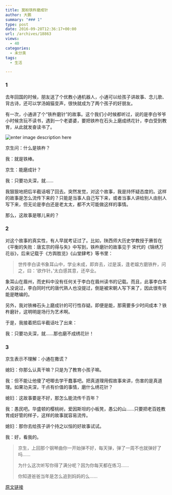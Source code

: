 ```yaml
---
title: 莫盼铁杵磨成针
author: 大鹏
summary: "### 1"
type: post
date: 2016-09-28T12:36:17+00:00
url: /archives/18863
views:
  - 40
categories:
  - 未分类
tags:
  - 生活

---
```

### 1

去年回国的时候，朋友送了个优教小通机器人，小通可以给孩子讲故事、念儿歌、背古诗，还可以学汤姆猫变声，很快就成为了两个孩子的好朋友。

有一次，小通讲了个“铁杵磨针”的故事。这个我们小时候都听过，说的是李白爷爷小时候贪玩不读书，遇到一个老婆婆，要把铁杵在石头上磨成绣花针，李白受到教育，从此就发奋读书了。

![enter image description here][1]

京生问：什么是铁杵？

我：就是铁棒。

京生：能磨成针？

我：只要功夫深，就……

我狠狠地把后半截话咽了回去。突然发觉，对这个故事，我是持怀疑态度的。这样的故事是怎么流传下来的？只能是当事人自己写下来，或者当事人讲给别人由别人写下来，但无论是李白还是老太太，都不大可能做这样的事情。

那么，这故事是哪儿来的？

### 2

对这个故事的真实性，有人早就考证过了。比如，陕西师大历史学教授于赓哲在《平衡的失败：唐玄宗的得与失》中写到，铁杵磨针的故事见于 宋代的《锦绣万花谷》，后来记载于《方舆胜览》《山堂肆考》等书里：

> 世传李白读书象耳山中，学业未成，即弃去，过是溪，逢老媪方磨铁杵，问之，曰：‘欲作针。’太白感其意，还卒业。

象耳山在眉州，而史料中没有任何关于李白在眉州读书的记载。而且，此事李白本人没说过，李白同时代的唐代熟人也没提过，倒是被宋朝人写下来了，因此很有可能是瞎编的。

另外，我对铁棒石头上磨成针的可行性存疑。即便是能，那需要多少时间成本？铁杵磨针，这明明是场行为艺术啊。

于是，我接着把后半截话吐了出来：

我：只要功夫深，就……那也磨不成绣花针！

### 3

京生表示不理解：小通在撒谎？

媳妇：你那么认真干嘛？只是为了教育小孩子嘛。

我：但不能让他傻了吧唧去学干蠢事吧。把真道理用假故事来讲，伤害的是真道理。如果功夫深，干点有价值的事情，磨什么绣花针？

媳妇：这故事要是不好，那怎么能流传千百年？

我：愚民吧。华盛顿的樱桃树，爱因斯坦的小板凳，愚公的山……只要把老百姓教育成好管的样子，这样的故事就容易流传。

媳妇：那你去给孩子讲个持之以恒的好故事试试。

我：好，看我的。

> 京生，上回那个钢琴曲你一开始弹不好，每天弹，弹了一周不也就弹好了吗……
> 
> 为什么这次听写你得了满分呢？因为你每天都在练习……
> 
> 你知道爸爸当年是怎么追到妈妈的么……

 [1]: http://www.kaiqiu.cc/home/attachment/201205/30/7787_1338345711Lq3s.jpg

[原文链接](http://dapengde.com/archives/18863)

